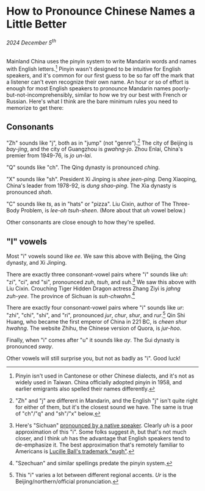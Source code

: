 # How to Pronounce Chinese Names a Little Better
###### 2024 December 5<sup>th</sup>

Mainland China uses the pinyin system to write Mandarin words and names with
English letters.[^exceptions] Pinyin wasn't designed to be intuitive for
English speakers, and it's common for our first guess to be so far off the mark
that a listener can't even recognize their own name. An hour or so of effort is
enough for most English speakers to pronounce Mandarin names
poorly-but-not-incomprehensibly, similar to how we try our best with French or
Russian. Here's what I think are the bare minimum rules you need to memorize to
get there:

[^exceptions]: Pinyin isn't used in Cantonese or other Chinese dialects, and
    it's not as widely used in Taiwan. China officially adopted pinyin in 1958,
    and earlier emigrants also spelled their names differently.

## Consonants

"Zh" sounds like "j", both as in "jump" (not "genre").[^differences] The city
of Beijing is _bay&#8288;-&#8288;jing_, and the city of Guangzhou is
_gwahng&#8288;-&#8288;jo_. Zhou Enlai, China's premier from 1949-76, is _jo
un&#8288;-&#8288;lai_.

[^differences]: "Zh" and "j" are different in Mandarin, and the English "j"
    isn't quite right for either of them, but it's the closest sound we have.
    The same is true of "ch"/"q" and "sh"/"x" below.

"Q" sounds like "ch". The Qing dynasty is pronounced _ching_.

"X" sounds like "sh". President Xi Jinping is _shee jeen&#8288;-&#8288;ping_.
Deng Xiaoping, China's leader from 1978-92, is _dung shao&#8288;-&#8288;ping_.
The Xia dynasty is pronounced _shah_.

"C" sounds like _ts_, as in "hats" or "pizza". Liu Cixin, author of The
Three-Body Problem, is _lee&#8288;-&#8288;oh tsuh&#8288;-&#8288;sheen_. (More
about that _uh_ vowel below.)

Other consonants are close enough to how they're spelled.

## "I" vowels

Most "i" vowels sound like _ee_. We saw this above with Beijing, the Qing
dynasty, and Xi Jinping.

There are exactly three consonant-vowel pairs where "i" sounds like _uh_: "zi",
"ci", and "si", pronounced _zuh_, _tsuh_, and _suh_.[^lucy] We saw this above
with Liu Cixin. Crouching Tiger Hidden Dragon actress Zhang Ziyi is _jahng
zuh&#8288;-&#8288;yee_. The province of Sichuan is
_suh&#8288;-&#8288;chwahn_.[^szechuan]

[^lucy]: Here's "Sichuan" [pronounced by a native speaker][sichuan]. Clearly
    _uh_ is a poor approximation of this "i". Some folks suggest _ih_, but
    that's not much closer, and I think _uh_ has the advantage that English
    speakers tend to de-emphasize it. The best approximation that's remotely
    familiar to Americans is [Lucille Ball's trademark "eugh"][lucy].

[sichuan]: https://youtu.be/5I6Shx3K_tU?t=6
[lucy]: https://www.youtube.com/watch?v=KkOur9y5rVc

[^szechuan]: "Szechuan" and similar spellings predate the pinyin system.

There are exactly four consonant-vowel pairs where "i" sounds like _ur_: "zhi",
"chi", "shi", and "ri", pronounced _jur_, _chur_, _shur_, and _rur_.[^regional]
Qin Shi Huang, who became the first emperor of China in 221 BC, is _cheen shur
hwahng_. The website Zhihu, the Chinese version of Quora, is
_jur&#8288;-&#8288;hoo_.

[^regional]: This "i" varies a lot between different regional accents. _Ur_ is
    the Beijing/northern/official pronunciation.

Finally, when "i" comes after "u" it sounds like _ay_. The Sui dynasty is
pronounced _sway_.

Other vowels will still surprise you, but not as badly as "i". Good luck!
